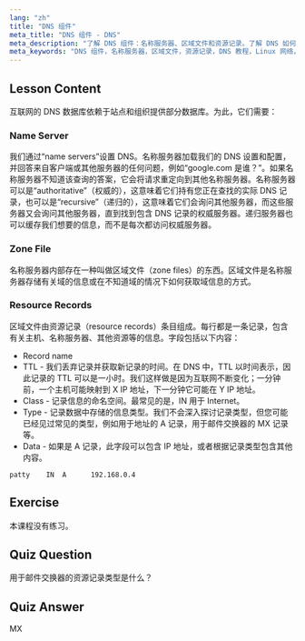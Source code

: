 ```yaml
---
lang: "zh"
title: "DNS 组件"
meta_title: "DNS 组件 - DNS"
meta_description: "了解 DNS 组件：名称服务器、区域文件和资源记录。了解 DNS 如何为初学者工作。开始您的 Linux 网络之旅！"
meta_keywords: "DNS 组件，名称服务器，区域文件，资源记录，DNS 教程，Linux 网络，初学者指南"
---
```


## Lesson Content

互联网的 DNS 数据库依赖于站点和组织提供部分数据库。为此，它们需要：

### Name Server

我们通过“name servers”设置 DNS。名称服务器加载我们的 DNS 设置和配置，并回答来自客户端或其他服务器的任何问题，例如“google.com 是谁？”。如果名称服务器不知道该查询的答案，它会将请求重定向到其他名称服务器。名称服务器可以是“authoritative”（权威的），这意味着它们持有您正在查找的实际 DNS 记录，也可以是“recursive”（递归的），这意味着它们会询问其他服务器，而这些服务器又会询问其他服务器，直到找到包含 DNS 记录的权威服务器。递归服务器也可以缓存我们想要的信息，而不是每次都访问权威服务器。

### Zone File

名称服务器内部存在一种叫做区域文件（zone files）的东西。区域文件是名称服务器存储有关域的信息或在不知道域的情况下如何获取域信息的方式。

### Resource Records

区域文件由资源记录（resource records）条目组成。每行都是一条记录，包含有关主机、名称服务器、其他资源等的信息。字段包括以下内容：

- Record name
- TTL - 我们丢弃记录并获取新记录的时间。在 DNS 中，TTL 以时间表示，因此记录的 TTL 可以是一小时。我们这样做是因为互联网不断变化；一分钟前，一个主机可能映射到 X IP 地址，下一分钟它可能在 Y IP 地址。
- Class - 记录信息的命名空间。最常见的是，IN 用于 Internet。
- Type - 记录数据中存储的信息类型。我们不会深入探讨记录类型，但您可能已经见过常见的类型，例如用于地址的 A 记录，用于邮件交换器的 MX 记录等。
- Data - 如果是 A 记录，此字段可以包含 IP 地址，或者根据记录类型包含其他内容。

```plaintext
patty    IN  A      192.168.0.4
```

## Exercise

本课程没有练习。

## Quiz Question

用于邮件交换器的资源记录类型是什么？

## Quiz Answer

MX
